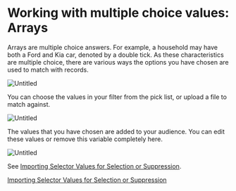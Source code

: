 # Working with multiple choice values: Arrays

Arrays are multiple choice answers. For example, a household may have both a Ford and Kia car, denoted by a double tick. As these characteristics are multiple choice, there are various ways the options you have chosen are used to match with records. 

![Untitled](Working%20with%20multiple%20choice%20values%20Arrays%2054be956a695443fa85b2649feda52e27/Untitled.png)

You can choose the values in your filter from the pick list, or upload a file to match against.

![Untitled](Working%20with%20multiple%20choice%20values%20Arrays%2054be956a695443fa85b2649feda52e27/Untitled%201.png)

The values that you have chosen are added to your audience. You can edit these values or remove this variable completely here.

![Untitled](Working%20with%20multiple%20choice%20values%20Arrays%2054be956a695443fa85b2649feda52e27/Untitled%202.png)

See [Importing Selector Values for Selection or Suppression](https://help.apteco.com/orbit/Content/Topics/Audiences/Importing-Selector-Values-for-Selection-or-Suppression.htm).

[Importing Selector Values for Selection or Suppression](https://help.apteco.com/orbit/Content/Topics/Audiences/Importing-Selector-Values-for-Selection-or-Suppression.htm)
